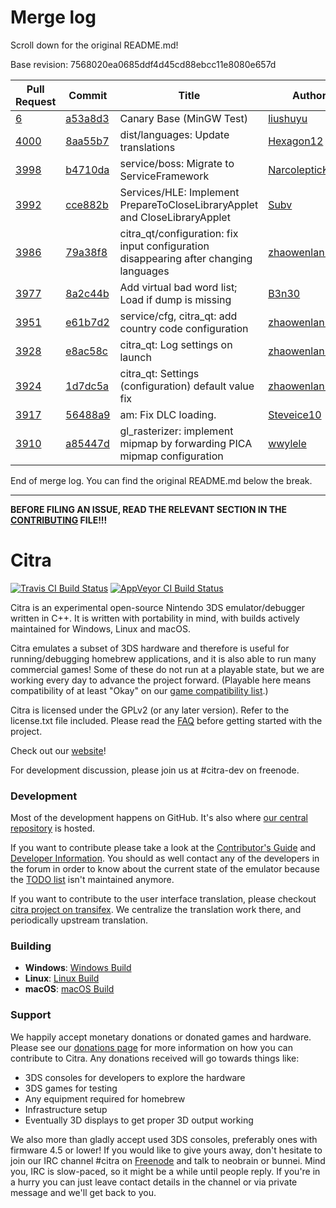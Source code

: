 # Merge log

Scroll down for the original README.md!

Base revision: 7568020ea0685ddf4d45cd88ebcc11e8080e657d

|Pull Request|Commit|Title|Author|Merged?|
|----|----|----|----|----|
|[6](https://github.com/citra-emu/citra-canary/pull/6)|[a53a8d3](https://github.com/citra-emu/citra-canary/pull/6/files/)|Canary Base (MinGW Test)|[liushuyu](https://github.com/liushuyu)|Yes|
|[4000](https://github.com/citra-emu/citra/pull/4000)|[8aa55b7](https://github.com/citra-emu/citra/pull/4000/files/)|dist/languages: Update translations|[Hexagon12](https://github.com/Hexagon12)|Yes|
|[3998](https://github.com/citra-emu/citra/pull/3998)|[b4710da](https://github.com/citra-emu/citra/pull/3998/files/)|service/boss: Migrate to ServiceFramework|[NarcolepticK](https://github.com/NarcolepticK)|Yes|
|[3992](https://github.com/citra-emu/citra/pull/3992)|[cce882b](https://github.com/citra-emu/citra/pull/3992/files/)|Services/HLE: Implement PrepareToCloseLibraryApplet and CloseLibraryApplet|[Subv](https://github.com/Subv)|Yes|
|[3986](https://github.com/citra-emu/citra/pull/3986)|[79a38f8](https://github.com/citra-emu/citra/pull/3986/files/)|citra_qt/configuration: fix input configuration disappearing after changing languages|[zhaowenlan1779](https://github.com/zhaowenlan1779)|Yes|
|[3977](https://github.com/citra-emu/citra/pull/3977)|[8a2c44b](https://github.com/citra-emu/citra/pull/3977/files/)|Add virtual bad word list; Load if dump is missing|[B3n30](https://github.com/B3n30)|Yes|
|[3951](https://github.com/citra-emu/citra/pull/3951)|[e61b7d2](https://github.com/citra-emu/citra/pull/3951/files/)|service/cfg, citra_qt: add country code configuration|[zhaowenlan1779](https://github.com/zhaowenlan1779)|Yes|
|[3928](https://github.com/citra-emu/citra/pull/3928)|[e8ac58c](https://github.com/citra-emu/citra/pull/3928/files/)|citra_qt: Log settings on launch|[zhaowenlan1779](https://github.com/zhaowenlan1779)|Yes|
|[3924](https://github.com/citra-emu/citra/pull/3924)|[1d7dc5a](https://github.com/citra-emu/citra/pull/3924/files/)|citra_qt: Settings (configuration) default value fix|[zhaowenlan1779](https://github.com/zhaowenlan1779)|Yes|
|[3917](https://github.com/citra-emu/citra/pull/3917)|[56488a9](https://github.com/citra-emu/citra/pull/3917/files/)|am: Fix DLC loading.|[Steveice10](https://github.com/Steveice10)|Yes|
|[3910](https://github.com/citra-emu/citra/pull/3910)|[a85447d](https://github.com/citra-emu/citra/pull/3910/files/)|gl_rasterizer: implement mipmap by forwarding PICA mipmap configuration|[wwylele](https://github.com/wwylele)|Yes|


End of merge log. You can find the original README.md below the break.

------

**BEFORE FILING AN ISSUE, READ THE RELEVANT SECTION IN THE [CONTRIBUTING](https://github.com/citra-emu/citra/blob/master/CONTRIBUTING.md#reporting-issues) FILE!!!**

Citra
==============
[![Travis CI Build Status](https://travis-ci.org/citra-emu/citra.svg?branch=master)](https://travis-ci.org/citra-emu/citra)
[![AppVeyor CI Build Status](https://ci.appveyor.com/api/projects/status/sdf1o4kh3g1e68m9?svg=true)](https://ci.appveyor.com/project/bunnei/citra)

Citra is an experimental open-source Nintendo 3DS emulator/debugger written in C++. It is written with portability in mind, with builds actively maintained for Windows, Linux and macOS.

Citra emulates a subset of 3DS hardware and therefore is useful for running/debugging homebrew applications, and it is also able to run many commercial games! Some of these do not run at a playable state, but we are working every day to advance the project forward. (Playable here means compatibility of at least "Okay" on our [game compatibility list](https://citra-emu.org/game).)

Citra is licensed under the GPLv2 (or any later version). Refer to the license.txt file included. Please read the [FAQ](https://citra-emu.org/wiki/faq/) before getting started with the project.

Check out our [website](https://citra-emu.org/)!

For development discussion, please join us at #citra-dev on freenode.

### Development

Most of the development happens on GitHub. It's also where [our central repository](https://github.com/citra-emu/citra) is hosted.

If you want to contribute please take a look at the [Contributor's Guide](CONTRIBUTING.md) and [Developer Information](https://github.com/citra-emu/citra/wiki/Developer-Information). You should as well contact any of the developers in the forum in order to know about the current state of the emulator because the [TODO list](https://docs.google.com/document/d/1SWIop0uBI9IW8VGg97TAtoT_CHNoP42FzYmvG1F4QDA) isn't maintained anymore.

If you want to contribute to the user interface translation, please checkout [citra project on transifex](https://www.transifex.com/citra/citra). We centralize the translation work there, and periodically upstream translation.

### Building

* __Windows__: [Windows Build](https://github.com/citra-emu/citra/wiki/Building-For-Windows)
* __Linux__: [Linux Build](https://github.com/citra-emu/citra/wiki/Building-For-Linux)
* __macOS__: [macOS Build](https://github.com/citra-emu/citra/wiki/Building-for-macOS)


### Support
We happily accept monetary donations or donated games and hardware. Please see our [donations page](https://citra-emu.org/donate/) for more information on how you can contribute to Citra. Any donations received will go towards things like:
* 3DS consoles for developers to explore the hardware
* 3DS games for testing
* Any equipment required for homebrew
* Infrastructure setup
* Eventually 3D displays to get proper 3D output working

We also more than gladly accept used 3DS consoles, preferably ones with firmware 4.5 or lower! If you would like to give yours away, don't hesitate to join our IRC channel #citra on [Freenode](http://webchat.freenode.net/?channels=citra) and talk to neobrain or bunnei. Mind you, IRC is slow-paced, so it might be a while until people reply. If you're in a hurry you can just leave contact details in the channel or via private message and we'll get back to you.
